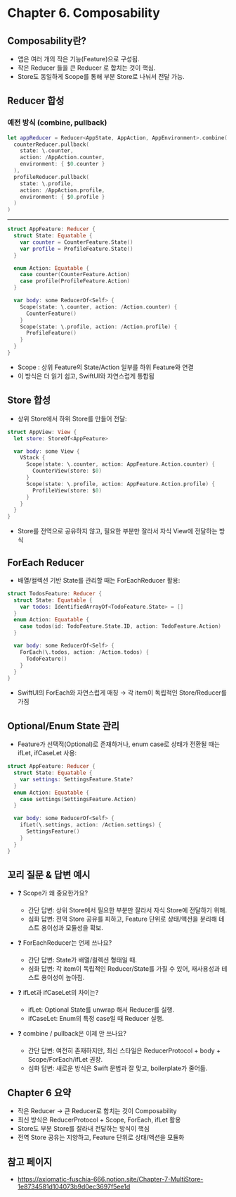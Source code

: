 # Chapter 6. Composability

## Composability란?
- 앱은 여러 개의 작은 기능(Feature)으로 구성됨.
- 작은 Reducer 들을 큰 Reducer 로 합치는 것이 핵심.
- Store도 동일하게 Scope를 통해 부분 Store로 나눠서 전달 가능.

## Reducer 합성
### 예전 방식 (combine, pullback)
```swift
let appReducer = Reducer<AppState, AppAction, AppEnvironment>.combine(
  counterReducer.pullback(
    state: \.counter,
    action: /AppAction.counter,
    environment: { $0.counter }
  ),
  profileReducer.pullback(
    state: \.profile,
    action: /AppAction.profile,
    environment: { $0.profile }
  )
)
```

---
```swift
struct AppFeature: Reducer {
  struct State: Equatable {
    var counter = CounterFeature.State()
    var profile = ProfileFeature.State()
  }

  enum Action: Equatable {
    case counter(CounterFeature.Action)
    case profile(ProfileFeature.Action)
  }

  var body: some ReducerOf<Self> {
    Scope(state: \.counter, action: /Action.counter) {
      CounterFeature()
    }
    Scope(state: \.profile, action: /Action.profile) {
      ProfileFeature()
    }
  }
}
```
- Scope : 상위 Feature의 State/Action 일부를 하위 Feature와 연결
- 이 방식은 더 읽기 쉽고, SwiftUI와 자연스럽게 통합됨

## Store 합성
- 상위 Store에서 하위 Store를 만들어 전달:
```swift
struct AppView: View {
  let store: StoreOf<AppFeature>

  var body: some View {
    VStack {
      Scope(state: \.counter, action: AppFeature.Action.counter) {
        CounterView(store: $0)
      }
      Scope(state: \.profile, action: AppFeature.Action.profile) {
        ProfileView(store: $0)
      }
    }
  }
}
```
- Store를 전역으로 공유하지 않고, 필요한 부분만 잘라서 자식 View에 전달하는 방식

## ForEach Reducer
- 배열/컬렉션 기반 State를 관리할 때는 ForEachReducer 활용:
```swift
struct TodosFeature: Reducer {
  struct State: Equatable {
    var todos: IdentifiedArrayOf<TodoFeature.State> = []
  }
  enum Action: Equatable {
    case todos(id: TodoFeature.State.ID, action: TodoFeature.Action)
  }

  var body: some ReducerOf<Self> {
    ForEach(\.todos, action: /Action.todos) {
      TodoFeature()
    }
  }
}
```
- SwiftUI의 ForEach와 자연스럽게 매칭 → 각 item이 독립적인 Store/Reducer를 가짐

## Optional/Enum State 관리
- Feature가 선택적(Optional)로 존재하거나, enum case로 상태가 전환될 때는 ifLet, ifCaseLet 사용:
```swift
struct AppFeature: Reducer {
  struct State: Equatable {
    var settings: SettingsFeature.State?
  }
  enum Action: Equatable {
    case settings(SettingsFeature.Action)
  }

  var body: some ReducerOf<Self> {
    ifLet(\.settings, action: /Action.settings) {
      SettingsFeature()
    }
  }
}
```

## 꼬리 질문 & 답변 예시
- ❓ Scope가 왜 중요한가요?
  - 간단 답변: 상위 Store에서 필요한 부분만 잘라서 자식 Store에 전달하기 위해.
  - 심화 답변: 전역 Store 공유를 피하고, Feature 단위로 상태/액션을 분리해 테스트 용이성과 모듈성을 확보.

- ❓ ForEachReducer는 언제 쓰나요?
  - 간단 답변: State가 배열/컬렉션 형태일 때.
  - 심화 답변: 각 item이 독립적인 Reducer/State를 가질 수 있어, 재사용성과 테스트 용이성이 높아짐.

- ❓ ifLet과 ifCaseLet의 차이는?
  - ifLet: Optional State를 unwrap 해서 Reducer를 실행.
  - ifCaseLet: Enum의 특정 case일 때 Reducer 실행.

- ❓ combine / pullback은 이제 안 쓰나요?
  - 간단 답변: 여전히 존재하지만, 최신 스타일은 ReducerProtocol + body + Scope/ForEach/ifLet 권장.
  - 심화 답변: 새로운 방식은 Swift 문법과 잘 맞고, boilerplate가 줄어듦.

## Chapter 6 요약
- 작은 Reducer → 큰 Reducer로 합치는 것이 Composability
- 최신 방식은 ReducerProtocol + Scope, ForEach, ifLet 활용
- Store도 부분 Store를 잘라내 전달하는 방식이 핵심
- 전역 Store 공유는 지양하고, Feature 단위로 상태/액션을 모듈화

## 참고 페이지
- https://axiomatic-fuschia-666.notion.site/Chapter-7-MultiStore-1e8734581d104073b9d0ec3697f5ee1d